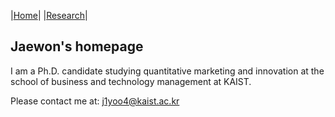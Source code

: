 |[Home](/README.md)| |[Research](/Research.md)|

## Jaewon's homepage

I am a Ph.D. candidate studying quantitative marketing and innovation at the school of business and technology management at KAIST.

Please contact me at: j1yoo4@kaist.ac.kr

